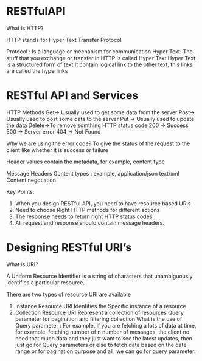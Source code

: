 # RESTfulAPI
What is HTTP?

HTTP stands for Hyper Text Transfer Protocol

Protocol  :  Is a language or mechanism for communication
Hyper Text: The stuff that you exchange or transfer in HTTP is called Hyper Text
		  Hyper Text is a structured form of text
		  It contain logical link to the other text, this links are called the hyperlinks

RESTful API and Services
=========================
HTTP Methods
		Get-> Usually used to get some data from the server
		Post-> Usually used to post some data to the server
		Put -> Usually used to update the data
    Delete->To remove somthing
HTTP status code
200 -> Success
500 -> Server error
404 -> Not Found

Why we are using the error code?
To give the status of the request to the client like whether it is success or failure

Header values contain the metadata, for example, content type


Message Headers
Content types : example, application/json
				text/xml
Content negotiation

Key Points:
1. When you design RESTful API, you need to have resource based URIs
2. Need to choose Right HTTP methods for different actions
3. The response needs to return right HTTP status codes
4. All request and response should contain message headers.

Designing RESTful URI’s
========================
What is URI?

A Uniform Resource Identifier is a string of characters that unambiguously identifies a particular resource. 

There are two types of resource URI are available
1. Instance Resource URI
Identifies the Specific instance of a resource
2. Collection Resource URI
Represent a collection of resources
Query parameter for pagination and filtering collection
What is the use of Query parameter : For example, if you are fetching a lots of data at time, for example, fetching number of n number of messages, the client no need that much data and they just want to see the latest updates, then just go for Query parameters or else to fetch data based on the date range or for pagination purpose and all, we can go for query parameter.




